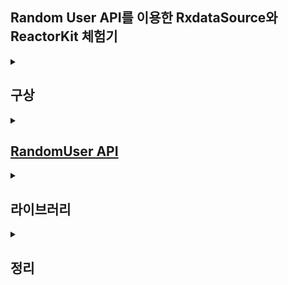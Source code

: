 ## Random User API를 이용한 RxdataSource와 ReactorKit 체험기

<details>
  <summary><h2>구상</h2></summary>
### 첫 화면
<img src="https://github.com/9oHigh/usket.RandomUser/assets/53691249/68502235-eedd-46e4-beeb-b3b80247bd1e" width="300" height="300">

- 최상위의 타이틀 ( 내비게이션 타이틀 )
- 남성 섹션
- 여성 섹션
- 20대 섹션
- 30대 섹션

### 디테일 화면
<img src="https://github.com/9oHigh/usket.RandomUser/assets/53691249/f7e4d031-108c-4631-8587-e08ca004d767" width="300" height="300">

- 각각(여성, 남성...)의 데이터 조회
- 셀 클릭시 같은 동네 사람인 경우, 화면에 표시해주기
</details>

<details>
  <summary><h2><a href="https://randomuser.me/">RandomUser API</a></h2></summary>

- 다음과 같은 데이터를 받을 수 있음
    - JSON
        
        ```json
        {
          "results": [
            {
              "gender": "female",
              "name": {
                "title": "Miss",
                "first": "Jennie",
                "last": "Nichols"
              },
              "location": {
                "street": {
                  "number": 8929,
                  "name": "Valwood Pkwy",
                },
                "city": "Billings",
                "state": "Michigan",
                "country": "United States",
                "postcode": "63104",
                "coordinates": {
                  "latitude": "-69.8246",
                  "longitude": "134.8719"
                },
                "timezone": {
                  "offset": "+9:30",
                  "description": "Adelaide, Darwin"
                }
              },
              "email": "jennie.nichols@example.com",
              "login": {
                "uuid": "7a0eed16-9430-4d68-901f-c0d4c1c3bf00",
                "username": "yellowpeacock117",
                "password": "addison",
                "salt": "sld1yGtd",
                "md5": "ab54ac4c0be9480ae8fa5e9e2a5196a3",
                "sha1": "edcf2ce613cbdea349133c52dc2f3b83168dc51b",
                "sha256": "48df5229235ada28389b91e60a935e4f9b73eb4bdb855ef9258a1751f10bdc5d"
              },
              "dob": {
                "date": "1992-03-08T15:13:16.688Z",
                "age": 30
              },
              "registered": {
                "date": "2007-07-09T05:51:59.390Z",
                "age": 14
              },
              "phone": "(272) 790-0888",
              "cell": "(489) 330-2385",
              "id": {
                "name": "SSN",
                "value": "405-88-3636"
              },
              "picture": {
                "large": "https://randomuser.me/api/portraits/men/75.jpg",
                "medium": "https://randomuser.me/api/portraits/med/men/75.jpg",
                "thumbnail": "https://randomuser.me/api/portraits/thumb/men/75.jpg"
              },
              "nat": "US"
            }
          ],
          "info": {
            "seed": "56d27f4a53bd5441",
            "results": 1,
            "page": 1,
            "version": "1.4"
          }
        }
        ```
        
    
- 하나의 데이터가 아니라 원하는 개수 만큼의 데이터를 받아올 수 있음
    ![스크린샷 2023-10-13 오후 9 42 49](https://github.com/9oHigh/usket.RandomUser/assets/53691249/96929b40-2c3d-42b5-bc2d-5e7e3961b967)
    
- 성별을 특정할 수 있음 -  성별을 특정할 시 개수 요청이 불가능
    ![스크린샷 2023-10-13 오후 9 43 30](https://github.com/9oHigh/usket.RandomUser/assets/53691249/488de5f4-75f7-4de5-9419-835f4d517282)

</details>

<details>
  <summary><h2>라이브러리</h2></summary>
  
- [RxDatasource](https://github.com/RxSwiftCommunity/RxDataSources)
    - 섹션별 데이터 처리
- [ReactorKit](https://github.com/ReactorKit/ReactorKit)
    - 아키텍처
- [Alamofire](https://www.google.com/search?q=alamofire+github&oq=alamofire+github&aqs=chrome.0.0i512j0i30j0i8i30l2j69i65l2j69i60.3455j0j7&sourceid=chrome&ie=UTF-8#ip=1)
    - API 사용
    - 이미지 다운로드 및 적용
      
</details>

<details>
  <summary><h2>정리</h2></summary>
  
## Reactors

- 메인화면에 사용될 섹션 모델과 리액터를 정의
    - 메인화면에서 사용될 Action → Mutation → Reduce
        - Action
            - load - 초기 데이터를 가지고 오거나 리프레시시에 재요청을 위한 액션
            - toSectionDetail - 각 섹션의 디테일 화면으로 이동하기 위한 액션
            - removePushed - State에 PushingViewController의 값을 nil로 변경하기 위한 액션
        - Mutation
            - setLoading(Bool) - load 액션이 들어오면 로딩 상태 변경을 위한 Mutation
            - setPeople(PeopleDetail) - load 액션이 들어오면 API를 통해 데이터를 가지고 오고 반환
            - toSectionDetail(People), removePushed
        - Reduce
            - setLoading(Bool) - 로딩 상태 변경
            - setPeople(PeopleDetail) - 상태의 데이터 변경 ( sectionData / 남성, 여성, 20대, 30대 )
            - toSectionDetail(People) - 푸시하려고하는 뷰컨트롤러 변경
            - removePushed
    - 메인화면 셀에서 사용할 리액터 정의
        - 각 셀의 데이터만 가지고 있음
- 디테일 화면에 사용될 섹션 모델과 리액터 정의
    - Action
        - toggle(IndexPath) - 셀을 클릭했을 경우, 같은 곳에 사는 사람들을 보여주기 위한 액션
    - Mutation
        - toggle(IndexPath)
    - Reduce
        - toggle(IndexPath) - 같은 셀을 클릭했을 경우, nil로 상태 변경. 다른 셀일 경우, 해당 IndexPath로 상태 변경.
    - 디테일 화면에 사용될 셀 리액터 정의
        - 각 셀에 적용될 유저의 정보
        - sameAreaPeople - 같은 지역에 사는 사람들을 표시하기위한 멤버
        - isExpanded라는 상태 멤버 - 현재 펼쳐져 있는 상태인지 아닌지 구독하기 위함

## RxDataSource

- MainViewController에서 각 섹션별 데이터를 설정하기 위한 DataSource 사용
    - 섹션
        
        ```swift
        struct MainSectionModel {
            var header: String
            var items: PeopleDetail
        }
        
        extension MainSectionModel: SectionModelType {
            init(original: MainSectionModel, items: PeopleDetail) {
                self = original
                self.items = items
            }
        }
        ```
        
        - 추후에는 같은 구조의 섹션이 아닌 여러개의 UI와 역할을 가진 섹션을 사용해 심화적인 학습이 필요
    - DataSource
        
        ```swift
        let dataSource = RxCollectionViewSectionedReloadDataSource<MainSectionModel>(configureCell: { dataSource, collectionView, indexPath, item in
            let cell = collectionView.dequeueReusableCell(withReuseIdentifier: MainCollectionViewCell.identifier, for: indexPath) as? MainCollectionViewCell
            cell?.reactor = MainCellReactor(initialState: .init(personInfoDetail: item))
            return cell ?? UICollectionViewCell()
        }, configureSupplementaryView: { (dataSource, collectionView, kind, indexPath) in
            
            guard let header = collectionView.dequeueReusableSupplementaryView(
                ofKind: kind,
                withReuseIdentifier: SectionHeaderView.identifier,
                for: indexPath
            ) as? SectionHeaderView
            else {
                return UICollectionReusableView()
            }
            
            ...
            
            return header
        })
        ```
        
- DetailViewController에서 각 섹션별 데이터를 설정하기 위한 DataSource 사용
    - 아쉽게도 위와 동일한 섹션모델을 네임만 변경해 사용했고 DataSource도 큰 차이 없음 (구조가 동일..)
    - 추후에는 조금더 복잡한 UI와 구조를 가진 형태로 변경해보기
 
</details>
